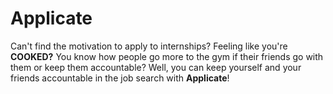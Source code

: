 # Applicate

Can't find the motivation to apply to internships?
Feeling like you're **COOKED?** You know how people go more to the gym
if their friends go with them or keep them accountable? Well, you can
keep yourself and your friends accountable in the job search with **Applicate**!
